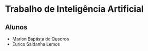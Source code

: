 # Trabalho de Inteligência Artificial

## Alunos
- Marlon Baptista de Quadros
- Eurico Saldanha Lemos